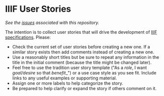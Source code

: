# IIIF User Stories

_See the [issues](https://github.com/IIIF/iiif-stories/issues) associated with this repository._

The intention is to collect user stories that will drive the development of [IIIF specifications](http://iiif.io/technical-details.html). Please:

  * Check the current set of user stories before creating a new one. If a similar story exists then add comments instead of creating a new one.
  * Use a reasonably short titles but be sure to repeat any information in the title in the initial comment (because the title might be changed later).
  * Feel free to use the tradition user story template ("As a _role_, I want _goal/desire_ so that _benefit__") or a use case style as you see fit. Include links to any useful examples or supporting material.
  * Assign one or more labels to help categorize the story.
  * Be prepared to help clarify or expand the story if others comment on it.
